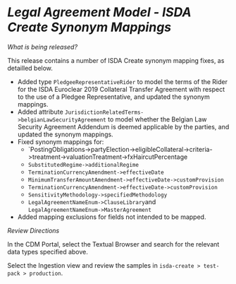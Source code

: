 # *Legal Agreement Model - ISDA Create Synonym Mappings*

_What is being released?_

This release contains a number of ISDA Create synonym mapping fixes, as detailled below.

* Added type `PledgeeRepresentativeRider` to model the terms of the Rider for the ISDA Euroclear 2019 Collateral Transfer Agreement with respect to the use of a Pledgee Representative, and updated the synonym mappings.
* Added attribute `JurisdictionRelatedTerms->belgianLawSecurityAgreement` to model whether the Belgian Law Security Agreement Addendum is deemed applicable by the parties, and updated the synonym mappings.
* Fixed synonym mappings for:
    * `PostingObligations->partyElection->eligibleCollateral->criteria->treatment->valuationTreatment->fxHaircutPercentage
    * `SubstitutedRegime->additionalRegime`
    * `TerminationCurrencyAmendment->effectiveDate`
    * `MinimumTransferAmountAmendment->effectiveDate->customProvision`
    * `TerminationCurrencyAmendment->effectiveDate->customProvision`
    * `SensitivityMethodology->specifiedMethodology`
    * `LegalAgreementNameEnum->ClauseLibrary`and `LegalAgreementNameEnum->MasterAgreement`
* Added mapping exclusions for fields not intended to be mapped.

_Review Directions_

In the CDM Portal, select the Textual Browser and search for the relevant data types specified above.

Select the Ingestion view and review the samples in `isda-create > test-pack > production`.
